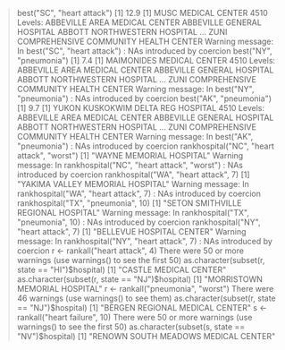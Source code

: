 > best("SC", "heart attack")
[1] 12.9
[1] MUSC MEDICAL CENTER
4510 Levels: ABBEVILLE AREA MEDICAL CENTER ABBEVILLE GENERAL HOSPITAL ABBOTT NORTHWESTERN HOSPITAL ... ZUNI COMPREHENSIVE COMMUNITY HEALTH CENTER
Warning message:
In best("SC", "heart attack") : NAs introduced by coercion
> best("NY", "pneumonia")
[1] 7.4
[1] MAIMONIDES MEDICAL CENTER
4510 Levels: ABBEVILLE AREA MEDICAL CENTER ABBEVILLE GENERAL HOSPITAL ABBOTT NORTHWESTERN HOSPITAL ... ZUNI COMPREHENSIVE COMMUNITY HEALTH CENTER
Warning message:
In best("NY", "pneumonia") : NAs introduced by coercion
> best("AK", "pneumonia")
[1] 9.7
[1] YUKON KUSKOKWIM DELTA REG HOSPITAL
4510 Levels: ABBEVILLE AREA MEDICAL CENTER ABBEVILLE GENERAL HOSPITAL ABBOTT NORTHWESTERN HOSPITAL ... ZUNI COMPREHENSIVE COMMUNITY HEALTH CENTER
Warning message:
In best("AK", "pneumonia") : NAs introduced by coercion
> rankhospital("NC", "heart attack", "worst")
[1] "WAYNE MEMORIAL HOSPITAL"
Warning message:
In rankhospital("NC", "heart attack", "worst") : NAs introduced by coercion
> rankhospital("WA", "heart attack", 7)
[1] "YAKIMA VALLEY MEMORIAL HOSPITAL"
Warning message:
In rankhospital("WA", "heart attack", 7) : NAs introduced by coercion
> rankhospital("TX", "pneumonia", 10)
[1] "SETON SMITHVILLE REGIONAL HOSPITAL"
Warning message:
In rankhospital("TX", "pneumonia", 10) : NAs introduced by coercion
> rankhospital("NY", "heart attack", 7)
[1] "BELLEVUE HOSPITAL CENTER"
Warning message:
In rankhospital("NY", "heart attack", 7) : NAs introduced by coercion
> r <- rankall("heart attack", 4)
There were 50 or more warnings (use warnings() to see the first 50)
> as.character(subset(r, state == "HI")$hospital)
[1] "CASTLE MEDICAL CENTER"
> as.character(subset(r, state == "NJ")$hospital)
[1] "MORRISTOWN MEMORIAL HOSPITAL"
> r <- rankall("pneumonia", "worst")
There were 46 warnings (use warnings() to see them)
> as.character(subset(r, state == "NJ")$hospital)
[1] "BERGEN REGIONAL MEDICAL CENTER"
> s <- rankall("heart failure", 10)
There were 50 or more warnings (use warnings() to see the first 50)
> as.character(subset(s, state == "NV")$hospital)
[1] "RENOWN SOUTH MEADOWS MEDICAL CENTER"
